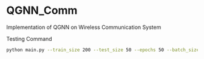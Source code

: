 # QGNN_Comm
Implementation of QGNN on Wireless Communication System


Testing Command 

```bash
python main.py --train_size 200 --test_size 50 --epochs 50 --batch_size 32 --hidden_channels 64 --graphlet_size 5 --num_ent_layers 2 --num_gnn_layers 2 --seed 1712 --lr 0.01 --step_size 5 --gamma 0.8 --num_ap 30 --num_ue 6  --plot --gradient --save_model --results```
